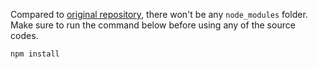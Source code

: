Compared to [original repository](https://github.com/nax3t/webdevbootcamp), there won't be any `node_modules` folder. Make sure to run the command below before using any of the source codes.
```
npm install
```